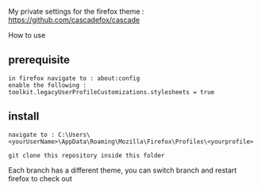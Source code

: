 My private settings for the firefox theme : 
https://github.com/cascadefox/cascade

How to use 

## prerequisite
```
in firefox navigate to : about:config
enable the following :
toolkit.legacyUserProfileCustomizations.stylesheets = true
```

## install

```
navigate to : C:\Users\<yourUserName>\AppData\Roaming\Mozilla\Firefox\Profiles\<yourprofile>

git clone this repository inside this folder

```

Each branch has a different theme, you can switch branch and restart firefox to check out
